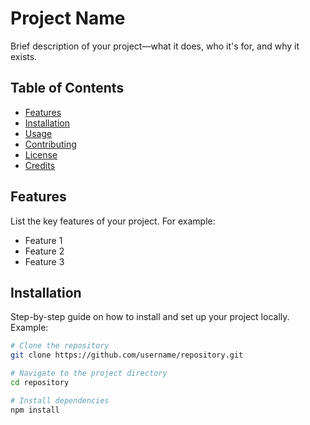 # Project Name

Brief description of your project—what it does, who it's for, and why it exists.

## Table of Contents

- [Features](#features)
- [Installation](#installation)
- [Usage](#usage)
- [Contributing](#contributing)
- [License](#license)
- [Credits](#credits)

## Features

List the key features of your project. For example:
- Feature 1
- Feature 2
- Feature 3

## Installation

Step-by-step guide on how to install and set up your project locally. Example:

```bash
# Clone the repository
git clone https://github.com/username/repository.git

# Navigate to the project directory
cd repository

# Install dependencies
npm install